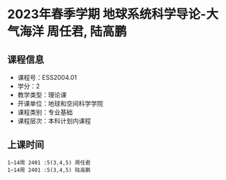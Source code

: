 # 2023年春季学期 地球系统科学导论-大气海洋 周任君, 陆高鹏






## 课程信息

- 课程号：ESS2004.01
- 学分：2
- 教学类型：理论课
- 开课单位：地球和空间科学学院
- 课程类别：专业基础
- 课程层次：本科计划内课程

## 上课时间

```
1~14周 2401 :5(3,4,5) 周任君
1~14周 2401 :5(3,4,5) 陆高鹏
```

